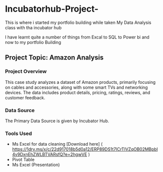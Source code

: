 # Incubatorhub-Project-

This is where i started my portfolio building while taken My Data Analysis class with tha incubator hub

I have learnt quite a number of things from Excal to SQL to Power bi and now to my portfolio Building

## Project Topic: Amazon Analysis
### Project Overview

This case study analyzes a dataset of Amazon products, primarily focusing on cables and accessories, along with some smart TVs and networking devices. The data includes product details, pricing, ratings, reviews, and customer feedback.

### Data Source

The Primary Data Source is given by Incubator Hub.

### Tools Used

- Ms Excel for data cleaning [Download here] ( https://1drv.ms/x/c/22d917018b5d0a12/ERP89DS1t7lCrTIVZqOB02MBpbl4v9DxnEhZWLBTVARsfQ?e=2hgwVE )
- Pivot Table
- Ms Excel (Presentation)
